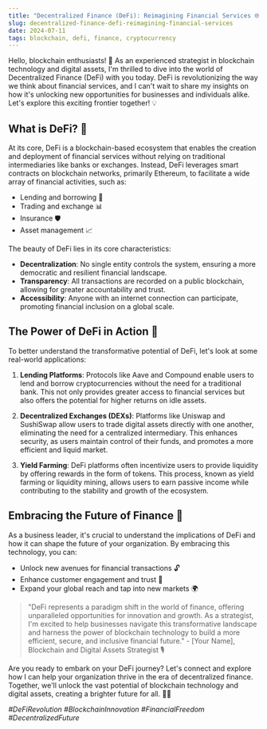 ```yaml
---
title: "Decentralized Finance (DeFi): Reimagining Financial Services 🌐💰"
slug: decentralized-finance-defi-reimagining-financial-services
date: 2024-07-11
tags: blockchain, defi, finance, cryptocurrency
---
```


Hello, blockchain enthusiasts! 🚀 As an experienced strategist in blockchain technology and digital assets, I'm thrilled to dive into the world of Decentralized Finance (DeFi) with you today. DeFi is revolutionizing the way we think about financial services, and I can't wait to share my insights on how it's unlocking new opportunities for businesses and individuals alike. Let's explore this exciting frontier together! 💡

## What is DeFi? 🤔

At its core, DeFi is a blockchain-based ecosystem that enables the creation and deployment of financial services without relying on traditional intermediaries like banks or exchanges. Instead, DeFi leverages smart contracts on blockchain networks, primarily Ethereum, to facilitate a wide array of financial activities, such as:

- Lending and borrowing 💸
- Trading and exchange 📊
- Insurance 🛡️
- Asset management 📈

The beauty of DeFi lies in its core characteristics:

- **Decentralization**: No single entity controls the system, ensuring a more democratic and resilient financial landscape.
- **Transparency**: All transactions are recorded on a public blockchain, allowing for greater accountability and trust.
- **Accessibility**: Anyone with an internet connection can participate, promoting financial inclusion on a global scale.

## The Power of DeFi in Action 💪

To better understand the transformative potential of DeFi, let's look at some real-world applications:

1. **Lending Platforms**: Protocols like Aave and Compound enable users to lend and borrow cryptocurrencies without the need for a traditional bank. This not only provides greater access to financial services but also offers the potential for higher returns on idle assets.

2. **Decentralized Exchanges (DEXs)**: Platforms like Uniswap and SushiSwap allow users to trade digital assets directly with one another, eliminating the need for a centralized intermediary. This enhances security, as users maintain control of their funds, and promotes a more efficient and liquid market.

3. **Yield Farming**: DeFi platforms often incentivize users to provide liquidity by offering rewards in the form of tokens. This process, known as yield farming or liquidity mining, allows users to earn passive income while contributing to the stability and growth of the ecosystem.

## Embracing the Future of Finance 🔮

As a business leader, it's crucial to understand the implications of DeFi and how it can shape the future of your organization. By embracing this technology, you can:

- Unlock new avenues for financial transactions 🔓
- Enhance customer engagement and trust 🤝
- Expand your global reach and tap into new markets 🌍

> "DeFi represents a paradigm shift in the world of finance, offering unparalleled opportunities for innovation and growth. As a strategist, I'm excited to help businesses navigate this transformative landscape and harness the power of blockchain technology to build a more efficient, secure, and inclusive financial future." - [Your Name], Blockchain and Digital Assets Strategist 🎙️

Are you ready to embark on your DeFi journey? Let's connect and explore how I can help your organization thrive in the era of decentralized finance. Together, we'll unlock the vast potential of blockchain technology and digital assets, creating a brighter future for all. 🚀✨

*#DeFiRevolution #BlockchainInnovation #FinancialFreedom #DecentralizedFuture*